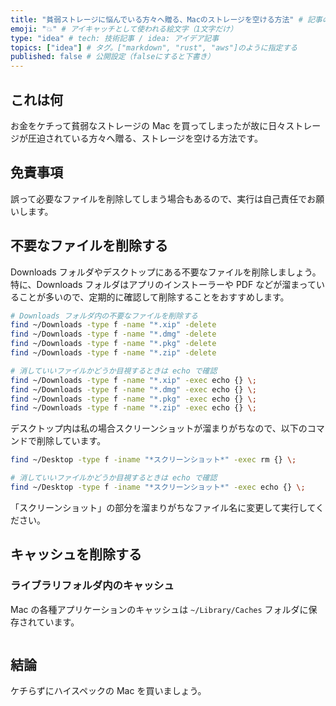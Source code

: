 ```yaml
---
title: "貧弱ストレージに悩んでいる方々へ贈る、Macのストレージを空ける方法" # 記事のタイトル
emoji: "💥" # アイキャッチとして使われる絵文字（1文字だけ）
type: "idea" # tech: 技術記事 / idea: アイデア記事
topics: ["idea"] # タグ。["markdown", "rust", "aws"]のように指定する
published: false # 公開設定（falseにすると下書き）
---
```


## これは何

お金をケチって貧弱なストレージの Mac を買ってしまったが故に日々ストレージが圧迫されている方々へ贈る、ストレージを空ける方法です。

## 免責事項

誤って必要なファイルを削除してしまう場合もあるので、実行は自己責任でお願いします。

## 不要なファイルを削除する

Downloads フォルダやデスクトップにある不要なファイルを削除しましょう。
特に、Downloads フォルダはアプリのインストーラーや PDF などが溜まっていることが多いので、定期的に確認して削除することをおすすめします。

```bash
# Downloads フォルダ内の不要なファイルを削除する
find ~/Downloads -type f -name "*.xip" -delete
find ~/Downloads -type f -name "*.dmg" -delete
find ~/Downloads -type f -name "*.pkg" -delete
find ~/Downloads -type f -name "*.zip" -delete

# 消していいファイルかどうか目視するときは echo で確認
find ~/Downloads -type f -name "*.xip" -exec echo {} \;
find ~/Downloads -type f -name "*.dmg" -exec echo {} \;
find ~/Downloads -type f -name "*.pkg" -exec echo {} \;
find ~/Downloads -type f -name "*.zip" -exec echo {} \;
```

デスクトップ内は私の場合スクリーンショットが溜まりがちなので、以下のコマンドで削除しています。

```bash
find ~/Desktop -type f -iname "*スクリーンショット*" -exec rm {} \;

# 消していいファイルかどうか目視するときは echo で確認
find ~/Desktop -type f -iname "*スクリーンショット*" -exec echo {} \;
```

「スクリーンショット」の部分を溜まりがちなファイル名に変更して実行してください。

## キャッシュを削除する

### ライブラリフォルダ内のキャッシュ

Mac の各種アプリケーションのキャッシュは
`~/Library/Caches` フォルダに保存されています。

```bash

```

## 結論

ケチらずにハイスペックの Mac を買いましょう。
